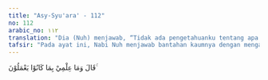 ```yaml
---
title: "Asy-Syu'ara' - 112"
no: 112
arabic_no: ١١٢
translation: "Dia (Nuh) menjawab, “Tidak ada pengetahuanku tentang apa yang mereka kerjakan."
tafsir: "Pada ayat ini, Nabi Nuh menjawab bantahan kaumnya dengan mengatakan bahwa ia tidak mengetahui keadaan sebenarnya dari orang-orang yang mengikuti seruannya. Ia tidak ditugaskan Allah untuk menyelidiki asal-usul mereka atau kedudukan masing-masing di masyarakat. Dia hanya ditugaskan menyampaikan agama Allah kepada kaumnya. Jika ada di antara mereka yang beriman, maka dia hanya memandang mereka menurut lahirnya saja, bukan menurut kedudukan mereka dalam masyarakat, kecakapan dan kepandaian mereka, dan bukan pula menurut kekayaan dan kemiskinan mereka."
---
```


قَالَ وَمَا عِلْمِيْ بِمَا كَانُوْا يَعْمَلُوْنَ ۚ  
